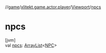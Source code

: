 //[game](../../../index.md)/[xlitekt.game.actor.player](../index.md)/[Viewport](index.md)/[npcs](npcs.md)

# npcs

[jvm]\
val [npcs](npcs.md): [ArrayList](https://docs.oracle.com/javase/8/docs/api/java/util/ArrayList.html)&lt;[NPC](../../xlitekt.game.actor.npc/-n-p-c/index.md)&gt;
